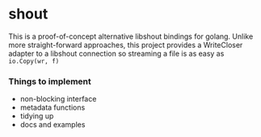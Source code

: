 # shout
This is a proof-of-concept alternative libshout bindings for golang. Unlike more straight-forward approaches, 
this project provides a WriteCloser adapter to a libshout connection so streaming a file is as easy as `io.Copy(wr, f)`


### Things to implement
  * non-blocking interface
  * metadata functions
  * tidying up
  * docs and examples

